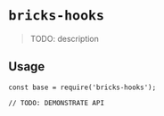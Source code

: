# `bricks-hooks`

> TODO: description

## Usage

```
const base = require('bricks-hooks');

// TODO: DEMONSTRATE API
```
